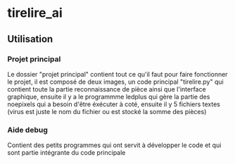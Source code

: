 # tirelire_ai
## Utilisation
### Projet principal
Le dossier "projet principal" contient tout ce qu'il faut pour faire fonctionner le projet, il est composé de deux images,
un code principal "tirelire.py" qui contient toute la partie reconnaissance de pièce ainsi que l'interface graphique,
ensuite il y a le programmme ledplus qui gère la partie des noepixels qui a besoin d'être éxécuter à coté, 
ensuite il y 5 fichiers textes (virus est juste le nom du fichier ou est stocké la somme des pièces)

### Aide debug
Contient des petits programmes qui ont servit à développer le code et qui sont partie intégrante du code principale
